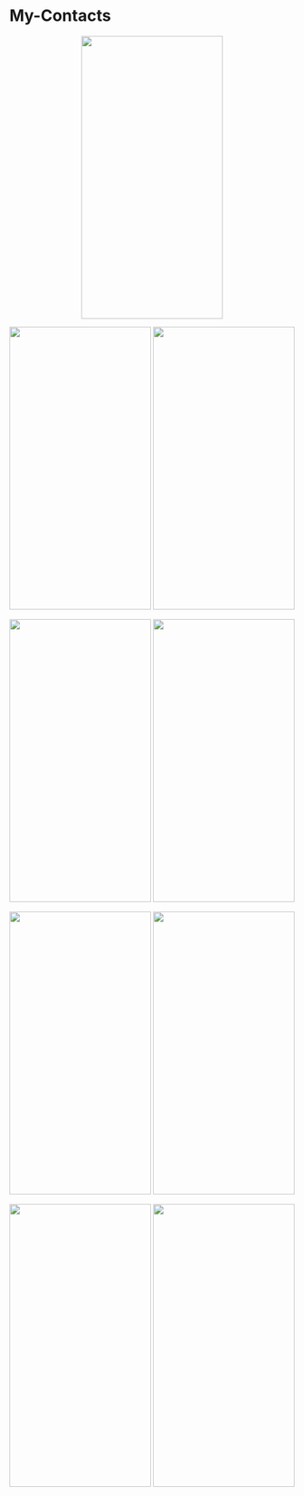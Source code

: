 # My-Contacts

<p align="center">
  <img src="https://user-images.githubusercontent.com/118614364/227765526-ad4bddf5-db6b-4fd5-8bea-6b27ac3754e1.png" width="250" height = "500" >
</p>

<p align="center">
  <img src="https://user-images.githubusercontent.com/118614364/227765536-219ae3a5-04c8-48e8-bf9a-49394946a1f1.png" width="250" height = "500" >
  <img src="https://user-images.githubusercontent.com/118614364/227765538-34ad32ed-5288-4bd6-b22c-3930cada079a.png" width="250" height = "500" >
</p>

<p align="center">
  <img src="https://user-images.githubusercontent.com/118614364/227765539-919bd793-5823-46c1-bedb-74d81ec62e99.png" width="250" height = "500" >
  <img src="https://user-images.githubusercontent.com/118614364/227765543-a90bfded-4d81-4f5b-bdad-311f44be92ae.png" width="250" height = "500" >
</p>

<p align="center">
  <img src="https://user-images.githubusercontent.com/118614364/227765560-6a97f3ab-e9e7-4353-8060-edd98fe33fa4.png" width="250" height = "500" >
  <img src="https://user-images.githubusercontent.com/118614364/227765561-3ec20ef7-2059-44c2-83b3-000442b40907.png" width="250" height = "500" >
</p>

<p align="center">
  <img src="https://user-images.githubusercontent.com/118614364/227765564-fde2df70-9da6-4fa9-be46-aaf3a340b8b1.png" width="250" height = "500" >
  <img src="https://user-images.githubusercontent.com/118614364/227765567-3a53326f-be0f-4d59-9101-747047ace803.png" width="250" height = "500" >
</p>
